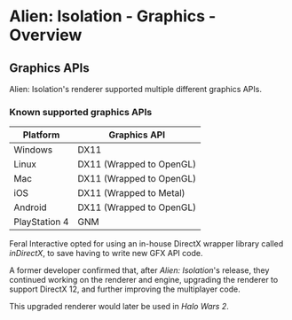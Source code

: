 # Alien: Isolation - Graphics - Overview
## Graphics APIs
Alien: Isolation's renderer supported multiple different graphics APIs.

### Known supported graphics APIs
| Platform      | Graphics API             |
|---------------|--------------------------|
| Windows       | DX11                     |
| Linux         | DX11 (Wrapped to OpenGL) |
| Mac           | DX11 (Wrapped to OpenGL) |
| iOS           | DX11 (Wrapped to Metal)  |
| Android       | DX11 (Wrapped to OpenGL) |
| PlayStation 4 | GNM                      |

Feral Interactive opted for using an in-house DirectX wrapper library called *inDirectX*, to save having to write new
GFX API code.

A former developer confirmed that, after *Alien: Isolation*'s release, they continued working on the renderer and 
engine, upgrading the renderer to support DirectX 12, and further improving the multiplayer code.

This upgraded renderer would later be used in *Halo Wars 2*.